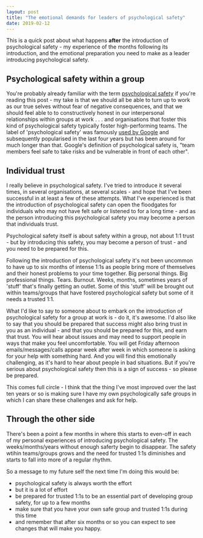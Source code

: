 ```yaml
---
layout: post
title: "The emotional demands for leaders of psychological safety"
date: 2019-02-12
---
```


This is a quick post about what happens **after** the introduction of psychological safety - my experience of the months following its introduction, and the emotional preparation you need to make as a leader introducing psychological safety.

## Psychological safety within a group

You're probably already familiar with the term [psychological safety](https://en.wikipedia.org/wiki/Psychological_safety) if you're reading this post - my take is that we should all be able to turn up to work as our true selves without fear of negative consequences, and that we should feel able to to constructively honest in our interpersonal relationships within groups at work . . . and organisations that foster this kind of psychological safety typically foster high-performing teams. The label of 'psychological safety' was famously [used by Google](https://rework.withgoogle.com/blog/five-keys-to-a-successful-google-team/) and subsequently popularised in the last four years but has been around for much longer than that. Google's definition of psychological safety is, "team members feel safe to take risks and be vulnerable in front of each other".

## Individual trust

I really believe in psychological safety. I've tried to introduce it several times, in several organisations, at several scales - and hope that I've been successful in at least a few of these attempts. What I've experienced is that the introduction of psychological safety can open the floodgates for individuals who may not have felt safe or listened to for a long time - and as the person introducing this psychological safety you may become a person that individuals trust. 

Psychological safety itself is about safety within a group, not about 1:1 trust - but by introducing this safety, you may become a person of trust - and you need to be prepared for this. 

Following the introduction of psychological safety it's not been uncommon to have up to six months of intense 1:1s as people bring more of themselves and their honest problems to your time together. Big personal things. Big professional things. Tears. Burnout. Weeks, months, sometimes years of 'stuff' that's finally getting an outlet. Some of this 'stuff' will be brought out within teams/groups that have fostered psychological safety but some of it needs a trusted 1:1. 

What I'd like to say to someone about to embark on the introduction of psychological safety for a group at work is - do it, it's awesome. 
I'd also like to say that you should be prepared that success might also bring trust in you as an individual - and that you should be prepared for this, and earn that trust. You will hear about issues and may need to support people in ways that make you feel uncomfortable. You will get Friday afternoon emails/messages/calls appear week after week in which someone is asking for your help with something hard. And you will find this emotionally challenging, as it's hard to hear about people in bad situations. But if you're serious about psychological safety then this is a sign of success - so please be prepared. 

This comes full circle - I think that the thing I've most improved over the last ten years or so is making sure I have my own psychologically safe groups in which I can share these challenges and ask for help.

## Through the other side

There's been a point a few months in where this starts to even-off in each of my personal experiences of introducing psychological safety. The weeks/months/years without enough saferty begin to disappear. The safety wtihin teams/groups grows and the need for trusted 1:1s diminishes and starts to fall into more of a regular rhythm.  

So a message to my future self the next time I'm doing this would be:

- psychological safety is always worth the effort
- but it is a lot of effort
- be prepared for trusted 1:1s to be an essential part of developing group safety, for up to a few months
- make sure that you have your own safe group and trusted 1:1s during this time
- and remember that after six months or so you can expect to see changes that will make you happy.
